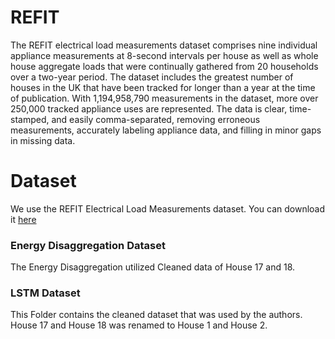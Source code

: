 # REFIT

The REFIT electrical load measurements dataset comprises nine individual appliance measurements at 8-second intervals per house as well as whole house aggregate loads that were continually gathered from 20 households over a two-year period. The dataset includes the greatest number of houses in the UK that have been tracked for longer than a year at the time of publication. With 1,194,958,790 measurements in the dataset, more over 250,000 tracked appliance uses are represented. The data is clear, time-stamped, and easily comma-separated, removing erroneous measurements, accurately labeling appliance data, and filling in minor gaps in missing data. 

# Dataset
We use the REFIT Electrical Load Measurements dataset. You can download it [here](http://redd.csail.mit.edu/)

### Energy Disaggregation Dataset
The Energy Disaggregation utilized Cleaned data of House 17 and 18.

### LSTM Dataset
This Folder contains the cleaned dataset that was used by the authors. House 17 and House 18 was renamed to House 1 and House 2.
